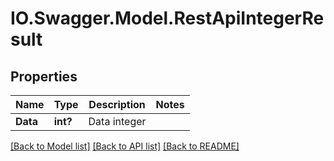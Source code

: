 # IO.Swagger.Model.RestApiIntegerResult
## Properties

Name | Type | Description | Notes
------------ | ------------- | ------------- | -------------
**Data** | **int?** | Data integer | 

[[Back to Model list]](../README.md#documentation-for-models) [[Back to API list]](../README.md#documentation-for-api-endpoints) [[Back to README]](../README.md)

